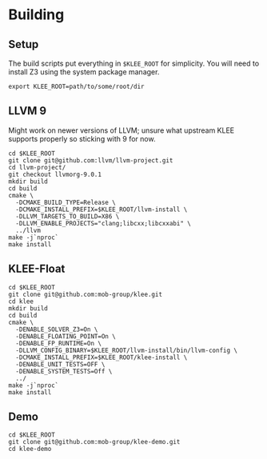 # Building

## Setup

The build scripts put everything in `$KLEE_ROOT` for simplicity. You will need
to install Z3 using the system package manager.

```shell
export KLEE_ROOT=path/to/some/root/dir
```

## LLVM 9

Might work on newer versions of LLVM; unsure what upstream KLEE supports
properly so sticking with 9 for now.

```shell
cd $KLEE_ROOT
git clone git@github.com:llvm/llvm-project.git
cd llvm-project/
git checkout llvmorg-9.0.1
mkdir build
cd build
cmake \
  -DCMAKE_BUILD_TYPE=Release \
  -DCMAKE_INSTALL_PREFIX=$KLEE_ROOT/llvm-install \
  -DLLVM_TARGETS_TO_BUILD=X86 \
  -DLLVM_ENABLE_PROJECTS="clang;libcxx;libcxxabi" \
  ../llvm
make -j`nproc`
make install
```

## KLEE-Float

```shell
cd $KLEE_ROOT
git clone git@github.com:mob-group/klee.git
cd klee
mkdir build
cd build
cmake \
  -DENABLE_SOLVER_Z3=On \
  -DENABLE_FLOATING_POINT=On \
  -DENABLE_FP_RUNTIME=On \
  -DLLVM_CONFIG_BINARY=$KLEE_ROOT/llvm-install/bin/llvm-config \
  -DCMAKE_INSTALL_PREFIX=$KLEE_ROOT/klee-install \
  -DENABLE_UNIT_TESTS=OFF \
  -DENABLE_SYSTEM_TESTS=Off \
  ../
make -j`nproc`
make install
```

## Demo

```shell
cd $KLEE_ROOT
git clone git@github.com:mob-group/klee-demo.git
cd klee-demo
```
